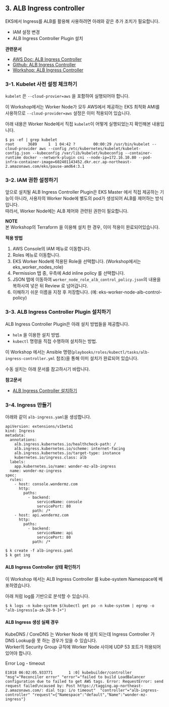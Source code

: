 ## 3. ALB Ingress controller
EKS에서 Ingress를 ALB를 활용해 사용하려면 아래와 같은 추가 조치가 필요합니다.
* IAM 설정 변경
* ALB Ingress Controller Plugin 설치

**관련문서**
* [AWS Doc: ALB Ingress Controller](https://docs.aws.amazon.com/en_pv/eks/latest/userguide/alb-ingress.html)
* [Github: ALB Ingress Controller](https://github.com/kubernetes-sigs/aws-alb-ingress-controller)
* [Workshop: ALB Ingress Controller](https://kubernetes-sigs.github.io/aws-alb-ingress-controller/guide/ingress/annotation/)

### 3-1. Kubelet 사전 설정 체크하기
`kubelet` 은 `--cloud-provier=aws` 을 포함하여 실행되어야 합니다.

이 Workshop에서는 Worker Node가 모두 AWS에서 제공하는 EKS 최적화 AMI를 사용하므로 `--cloud-provider=aws` 설정은 이미 적용되어 있습니다.

아래 내용은 Worker Node에서 직접 `kubelet`이 어떻게 실행되었는지 확인해본 내용입니다.
```
$ ps -ef | grep kubelet
root      3689     1  1 04:42 ?        00:00:29 /usr/bin/kubelet --cloud-provider aws --config /etc/kubernetes/kubelet/kubelet-config.json --kubeconfig /var/lib/kubelet/kubeconfig --container-runtime docker --network-plugin cni --node-ip=172.16.10.80 --pod-infra-container-image=602401143452.dkr.ecr.ap-northeast-2.amazonaws.com/eks/pause-amd64:3.1
```

### 3-2. IAM 권한 설정하기
앞으로 설치될 ALB Ingress Controller Plugin은 EKS Master 에서 직접 제공하는 기능이 아니라, 사용자의 Worker Node에 별도의 pod가 생성되어 ALB를 제어하는 방식입니다.<br>
따라서, Worker Node에는 ALB 제어와 관련된 권한이 필요합니다.

**NOTE**
<br>
본 Workshop의 Terraform 을 이용해 설치 한 경우, 이미 적용이 완료되어있습니다.

**적용 방법**

1. AWS Console의 IAM 메뉴로 이동합니다.
2. Roles 메뉴로 이동합니다.
3. EKS Worker Node에 적용된 Role을 선택합니다. (Workshop에서는 eks_worker_nodes_role)
4. Permission 탭 중, 우측에 Add inline policy 를 선택합니다.
5. JSON 탭에 이동하여 `worker_node_role_alb_control_policy.json`의 내용을 복하사여 넣은 뒤 Review 로 넘어갑니다.
6. 이해하기 쉬운 이름을 지정 후 저장합니다. (예: eks-worker-node-alb-control-policy)


### 3-3. ALB Ingress Controller Plugin 설치하기
ALB Ingress Controller Plugin은 아래 설치 방법들을 제공합니다.
* `helm` 을 이용한 설치 방법.
* `kubectl` 명령을 직접 수행하여 설치하는 방법.

이 Workshop 에서는 Ansible 명령(`playbooks/roles/kubectl/tasks/alb-ingress-controller.yml` 참조)을 통해 이미 설치가 완료되어 있습니다.

수동 설치는 아래 문서를 참고하시기 바랍니다.

**참고문서**
* [ALB Ingress Controller 설치하기](https://kubernetes-sigs.github.io/aws-alb-ingress-controller/guide/controller/setup/#installation)


### 3-4. Ingress 만들기
아래와 같이 `alb-ingress.yaml`을 생성합니다.

```
apiVersion: extensions/v1beta1
kind: Ingress
metadata:
  annotations:
    alb.ingress.kubernetes.io/healthcheck-path: /
    alb.ingress.kubernetes.io/scheme: internet-facing
    alb.ingress.kubernetes.io/target-type: instance
    kubernetes.io/ingress.class: alb
  labels:
    app.kubernetes.io/name: wonder-mz-alb-ingress
  name: wonder-mz-ingress
spec:
  rules:
    - host: console.wondermz.com
      http:
        paths:
          - backend:
              serviceName: console
              servicePort: 80
            path: /*
    - host: api.wondermz.com
      http:
        paths:
          - backend:
              serviceName: api
              servicePort: 80
            path: /*
```
```
$ k create -f alb-ingress.yaml
$ k get ing
```

#### ALB Ingress Controller 상태 확인하기
이 Workshop 에서는 ALB Ingress Controller 를 kube-system Namespace에 배포하였습니다.

아래 처럼 log를 기반으로 분석할 수 있습니다.
```
$ k logs -n kube-system $(kubectl get po -n kube-system | egrep -o "alb-ingress[a-zA-Z0-9-]+")
```

#### ALB Ingress 생성 실패 경우
KubeDNS / CoreDNS 는 Worker Node 에 설치 되는데 Ingress Controller 가 DNS Lookup을 못 하는 경우가 있을 수 있습니다. <br>
Worker의 Security Group 규칙에 Worker Node 사이에 UDP 53 포트가 허용되어 있어야 합니다.

Error Log - timeout
```
E1018 06:02:05.933771       1 :0] kubebuilder/controller "msg"="Reconciler error" "error"="failed to build LoadBalancer configuration due to failed to get AWS tags. Error: RequestError: send request failed\ncaused by: Post https://tagging.ap-northeast-2.amazonaws.com/: dial tcp: i/o timeout"  "controller"="alb-ingress-controller" "request"={"Namespace":"default","Name":"wonder-mz-ingress"}
```

